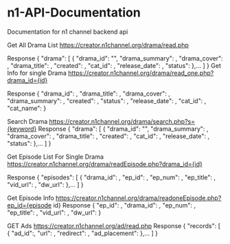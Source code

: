 # n1-API-Documentation
Documentation for n1 channel backend api 


Get All Drama List
https://creator.n1channel.org/drama/read.php

Response
{
	"drama": [
		{
			"drama_id": "",
			"drama_summary": ,
			"drama_cover": ,
			"drama_title": ,
			"created": ,
			"cat_id": ,
			"release_date": ,
			"status": 
		},...
    ]
    }
Get Info for single Drama
https://creator.n1channel.org/drama/read_one.php?drama_id={id}

Response
{
	"drama_id": ,
	"drama_title": ,
	"drama_cover": ,
	"drama_summary": ,
	"created": ,
	"status": ,
	"release_date": ,
	"cat_id": ,
	"cat_name": 
}

Search Drama 
 https://creator.n1channel.org/drama/search.php?s={keyword}
Response
{
	"drama": [
		{
			"drama_id": "",
			"drama_summary": ,
			"drama_cover": ,
			"drama_title": ,
			"created": ,
			"cat_id": ,
			"release_date": ,
			"status": 
		},...
    ]
    }
    

Get Episode List For Single Drama
 https://creator.n1channel.org/drama/readEpisode.php?drama_id={id}

Response 
{
	"episodes": [
		{
			"drama_id": ,
			"ep_id": ,
			"ep_num": ,
			"ep_title": ,
			"vid_url": ,
			"dw_url":
		},...
]
}

Get Episode Info
 https://creator.n1channel.org/drama/readoneEpisode.php?ep_id={episode id}
Response 
{
	"ep_id": ,
	"drama_id": ,
	"ep_num": ,
	"ep_title": ,
	"vid_url": ,
	"dw_url": 
}

GET Ads
https://creator.n1channel.org/ad/read.php
Response
{
	"records": [
		{
			"ad_id":,
			"url": ,
			"redirect": ,
			"ad_placement": 
		},...
	]
}
